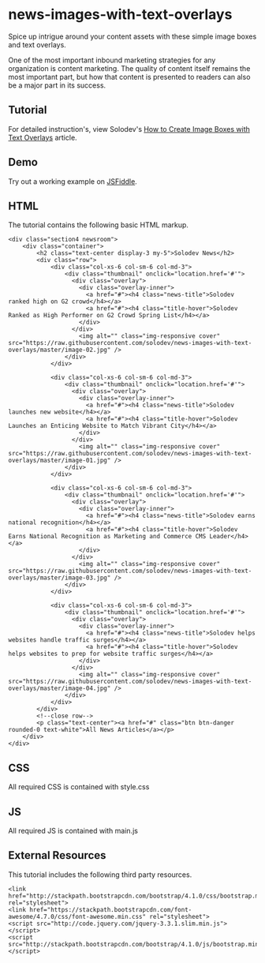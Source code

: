# news-images-with-text-overlays
Spice up intrigue around your content assets with these simple image boxes and text overlays.

One of the most important inbound marketing strategies for any organization is content marketing. The quality of content itself remains the most important part, but how that content is presented to readers can also be a major part in its success. 

## Tutorial		  
For detailed instruction's, view Solodev's [How to Create Image Boxes with Text Overlays](https://www.solodev.com/blog/web-design/how-to-create-image-boxes-with-text-overlays.stml) article.
 
## Demo
  		  
Try out a working example on [JSFiddle](http://jsfiddle.net/solodev/eus2hd0g/).

## HTML

The tutorial contains the following basic HTML markup.

```
<div class="section4 newsroom">
	<div class="container">
		<h2 class="text-center display-3 my-5">Solodev News</h2>
		<div class="row">
			<div class="col-xs-6 col-sm-6 col-md-3">
				<div class="thumbnail" onclick="location.href='#'">
				  <div class="overlay">
					<div class="overlay-inner">
					  <a href="#"><h4 class="news-title">Solodev ranked high on G2 crowd</h4></a>
					  <a href="#"><h4 class="title-hover">Solodev Ranked as High Performer on G2 Crowd Spring List</h4></a>  
					</div>
				  </div>
					<img alt="" class="img-responsive cover" src="https://raw.githubusercontent.com/solodev/news-images-with-text-overlays/master/image-02.jpg" />
				</div>
			</div>
			
			<div class="col-xs-6 col-sm-6 col-md-3">
				<div class="thumbnail" onclick="location.href='#'">
				  <div class="overlay">
					<div class="overlay-inner">
					  <a href="#"><h4 class="news-title">Solodev launches new website</h4></a>
					  <a href="#"><h4 class="title-hover">Solodev Launches an Enticing Website to Match Vibrant City</h4></a>  
					</div>
				  </div>
					<img alt="" class="img-responsive cover" src="https://raw.githubusercontent.com/solodev/news-images-with-text-overlays/master/image-01.jpg" />
				</div>
			</div>
			
			<div class="col-xs-6 col-sm-6 col-md-3">
				<div class="thumbnail" onclick="location.href='#'">
				  <div class="overlay">
					<div class="overlay-inner">
					  <a href="#"><h4 class="news-title">Solodev earns national recognition</h4></a>
					  <a href="#"><h4 class="title-hover">Solodev Earns National Recognition as Marketing and Commerce CMS Leader</h4></a>  
					</div>
				  </div>
					<img alt="" class="img-responsive cover" src="https://raw.githubusercontent.com/solodev/news-images-with-text-overlays/master/image-03.jpg" />
				</div>
			</div>
			
			<div class="col-xs-6 col-sm-6 col-md-3">
				<div class="thumbnail" onclick="location.href='#'">
				  <div class="overlay">
					<div class="overlay-inner">
					  <a href="#"><h4 class="news-title">Solodev helps websites handle traffic surges</h4></a>
					  <a href="#"><h4 class="title-hover">Solodev helps websites to prep for website traffic surges</h4></a>  
					</div>
				  </div>
					<img alt="" class="img-responsive cover" src="https://raw.githubusercontent.com/solodev/news-images-with-text-overlays/master/image-04.jpg" />
				</div>
			</div>			  
		</div>
		<!--close row-->
		<p class="text-center"><a href="#" class="btn btn-danger rounded-0 text-white">All News Articles</a></p>
	</div>
</div>              
```

## CSS

All required CSS is contained with style.css

## JS

All required JS is contained with main.js

## External Resources

This tutorial includes the following third party resources.

```
<link href="http://stackpath.bootstrapcdn.com/bootstrap/4.1.0/css/bootstrap.min.css" rel="stylesheet">
<link href="https://stackpath.bootstrapcdn.com/font-awesome/4.7.0/css/font-awesome.min.css" rel="stylesheet">
<script src="http://code.jquery.com/jquery-3.3.1.slim.min.js"></script>
<script src="http://stackpath.bootstrapcdn.com/bootstrap/4.1.0/js/bootstrap.min.js"></script>
```



